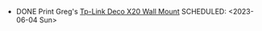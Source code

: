 - DONE Print Greg's [Tp-Link Deco X20 Wall Mount](https://www.printables.com/model/102912-tp-link-deco-x20-wall-holder)
  SCHEDULED: <2023-06-04 Sun>